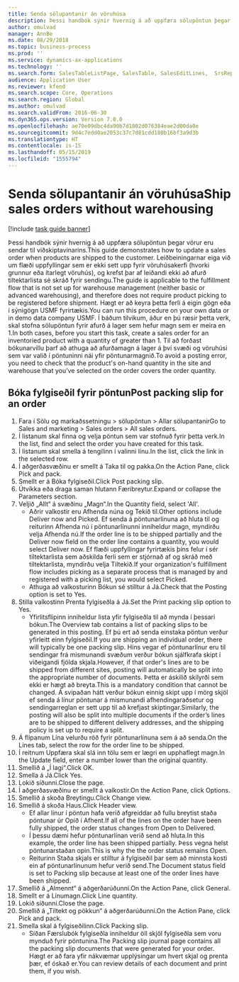 ```yaml
---
title: Senda sölupantanir án vöruhúsa
description: Þessi handbók sýnir hvernig á að uppfæra sölupöntun þegar vörur eru sendar til viðskiptavinarins.
author: omulvad
manager: AnnBe
ms.date: 08/29/2018
ms.topic: business-process
ms.prod: ''
ms.service: dynamics-ax-applications
ms.technology: ''
ms.search.form: SalesTableListPage, SalesTable, SalesEditLines,  SrsReportViewerForm, SalesTableLineQuantity, CustPackingSlipJournal
audience: Application User
ms.reviewer: kfend
ms.search.scope: Core, Operations
ms.search.region: Global
ms.author: omulvad
ms.search.validFrom: 2016-06-30
ms.dyn365.ops.version: Version 7.0.0
ms.openlocfilehash: ae70e09dbc4da90b7d1802d076384eae2d00da0e
ms.sourcegitcommit: 9d4c7edd0ae2053c37c7d81cdd180b16bf3a9d3b
ms.translationtype: HT
ms.contentlocale: is-IS
ms.lasthandoff: 05/15/2019
ms.locfileid: "1555794"
---
```

# <a name="ship-sales-orders-without-warehousing"></a><span data-ttu-id="9ddf4-103">Senda sölupantanir án vöruhúsa</span><span class="sxs-lookup"><span data-stu-id="9ddf4-103">Ship sales orders without warehousing</span></span>

[!include [task guide banner](../../includes/task-guide-banner.md)]

<span data-ttu-id="9ddf4-104">Þessi handbók sýnir hvernig á að uppfæra sölupöntun þegar vörur eru sendar til viðskiptavinarins.</span><span class="sxs-lookup"><span data-stu-id="9ddf4-104">This guide demonstrates how to update a sales order when products are shipped to the customer.</span></span> <span data-ttu-id="9ddf4-105">Leiðbeiningarnar eiga við um flæði uppfyllingar sem er ekki sett upp fyrir vöruhúsakerfi (hvorki grunnur eða ítarlegt vöruhús), og krefst þar af leiðandi ekki að afurð tiltektarlista sé skráð fyrir sendingu.</span><span class="sxs-lookup"><span data-stu-id="9ddf4-105">The guide is applicable to the fulfillment flow that is not set up for warehouse management (neither basic or advanced warehousing), and therefore does not require product picking to be registered before shipment.</span></span> <span data-ttu-id="9ddf4-106">Hægt er að keyra þetta ferli á eigin gögn eða í sýnigögn USMF fyrirtækis.</span><span class="sxs-lookup"><span data-stu-id="9ddf4-106">You can run this procedure on your own data or in demo data company USMF.</span></span> <span data-ttu-id="9ddf4-107">Í báðum tilvikum, áður en þú ræsir þetta verk, skal stofna sölupöntun fyrir afurð á lager sem hefur magn sem er meira en 1.</span><span class="sxs-lookup"><span data-stu-id="9ddf4-107">In both cases, before you start this task, create a sales order for an inventoried product with a quantity of greater than 1.</span></span> <span data-ttu-id="9ddf4-108">Til að forðast bókunarvillu þarf að athuga að afurðamagn á lager á því svæði og vöruhúsi sem var valið í pöntuninni nái yfir pöntunarmagnið.</span><span class="sxs-lookup"><span data-stu-id="9ddf4-108">To avoid a posting error, you need to check that the product's on-hand quantity in the site and warehouse that you’ve selected on the order covers the order quantity.</span></span>


## <a name="post-packing-slip-for-an-order"></a><span data-ttu-id="9ddf4-109">Bóka fylgiseðil fyrir pöntun</span><span class="sxs-lookup"><span data-stu-id="9ddf4-109">Post packing slip for an order</span></span>
1. <span data-ttu-id="9ddf4-110">Fara í Sölu og markaðssetningu > sölupöntun > Allar sölupantanir</span><span class="sxs-lookup"><span data-stu-id="9ddf4-110">Go to Sales and marketing > Sales orders > All sales orders.</span></span>
2. <span data-ttu-id="9ddf4-111">Í listanum skal finna og velja pöntun sem var stofnuð fyrir þetta verk.</span><span class="sxs-lookup"><span data-stu-id="9ddf4-111">In the list, find and select the order you have created for this task.</span></span>
3. <span data-ttu-id="9ddf4-112">Í listanum skal smella á tengilinn í valinni línu.</span><span class="sxs-lookup"><span data-stu-id="9ddf4-112">In the list, click the link in the selected row.</span></span>
4. <span data-ttu-id="9ddf4-113">Í aðgerðasvæðinu er smellt á Taka til og pakka.</span><span class="sxs-lookup"><span data-stu-id="9ddf4-113">On the Action Pane, click Pick and pack.</span></span>
5. <span data-ttu-id="9ddf4-114">Smellt er á Bóka fylgiseðil.</span><span class="sxs-lookup"><span data-stu-id="9ddf4-114">Click Post packing slip.</span></span>
6. <span data-ttu-id="9ddf4-115">Útvíkka eða draga saman hlutann Færibreytur.</span><span class="sxs-lookup"><span data-stu-id="9ddf4-115">Expand or collapse the Parameters section.</span></span>
7. <span data-ttu-id="9ddf4-116">Veljið „Allt“ á svæðinu „Magn“.</span><span class="sxs-lookup"><span data-stu-id="9ddf4-116">In the Quantity field, select 'All'.</span></span>
    * <span data-ttu-id="9ddf4-117">Aðrir valkostir eru Afhenda núna og Tekið til.</span><span class="sxs-lookup"><span data-stu-id="9ddf4-117">Other options include Deliver now and Picked.</span></span> <span data-ttu-id="9ddf4-118">Ef senda á pöntunarlínuna að hluta til og reiturinn Afhenda nú í pöntunarlínunni inniheldur magn, myndirðu velja Afhenda nú.</span><span class="sxs-lookup"><span data-stu-id="9ddf4-118">If the order line is to be shipped partially and the Deliver now field on the order line contains a quantity, you would select Deliver now.</span></span> <span data-ttu-id="9ddf4-119">Ef flæði uppfyllingar fyrirtækis þíns felur í sér tiltektarlista sem aðskilda ferli sem er stjórnað af og skráð með tiltektarlista, myndirðu velja Tiltekið.</span><span class="sxs-lookup"><span data-stu-id="9ddf4-119">If your organization's fulfillment flow includes picking as a separate process that is managed by and registered with a picking list, you would select Picked.</span></span>  
    * <span data-ttu-id="9ddf4-120">Athuga að valkosturinn Bókun sé stilltur á Já.</span><span class="sxs-lookup"><span data-stu-id="9ddf4-120">Check that the Posting option is set to Yes.</span></span>  
8. <span data-ttu-id="9ddf4-121">Stilla valkostinn Prenta fylgiseðla á Já.</span><span class="sxs-lookup"><span data-stu-id="9ddf4-121">Set the Print packing slip option to Yes.</span></span>
    * <span data-ttu-id="9ddf4-122">Yfirlitsflipinn inniheldur lista yfir fylgiseðla til að mynda í þessari bókun.</span><span class="sxs-lookup"><span data-stu-id="9ddf4-122">The Overview tab contains a list of packing slips to be generated in this posting.</span></span> <span data-ttu-id="9ddf4-123">Ef þú ert að senda einstaka pöntun verður yfirleitt einn fylgiseðil.</span><span class="sxs-lookup"><span data-stu-id="9ddf4-123">If you are shipping an individual order, there will typically be one packing slip.</span></span> <span data-ttu-id="9ddf4-124">Hins vegar ef pöntunarlínur eru til sendingar frá mismunandi svæðum verður bókun sjálfkrafa skipt í viðeigandi fjölda skjala.</span><span class="sxs-lookup"><span data-stu-id="9ddf4-124">However, if that order's lines are to be shipped from different sites, posting will automatically be split into the appropriate number of documents.</span></span> <span data-ttu-id="9ddf4-125">Þetta er áskilið skilyrði sem ekki er hægt að breyta.</span><span class="sxs-lookup"><span data-stu-id="9ddf4-125">This is a mandatory condition that cannot be changed.</span></span> <span data-ttu-id="9ddf4-126">Á svipaðan hátt verður bókun einnig skipt upp í mörg skjöl ef senda á línur pöntunar á mismunandi afhendingaraðsetur og sendingarreglan er sett upp til að krefjast skiptingar.</span><span class="sxs-lookup"><span data-stu-id="9ddf4-126">Similarly, the posting will also be split into multiple documents if the order’s lines are to be shipped to different delivery addresses, and the shipping policy is set up to require a split.</span></span>  
9. <span data-ttu-id="9ddf4-127">Á flipanum Lína velurðu röð fyrir pöntunarlínuna sem á að senda.</span><span class="sxs-lookup"><span data-stu-id="9ddf4-127">On the Lines tab, select the row for the order line to be shipped.</span></span>
10. <span data-ttu-id="9ddf4-128">Í reitnum Uppfæra skal slá inn tölu sem er lægri en upphaflegt magn.</span><span class="sxs-lookup"><span data-stu-id="9ddf4-128">In the Update field, enter a number lower than the original quantity.</span></span>
11. <span data-ttu-id="9ddf4-129">Smellið á „Í lagi“.</span><span class="sxs-lookup"><span data-stu-id="9ddf4-129">Click OK.</span></span>
12. <span data-ttu-id="9ddf4-130">Smella á Já.</span><span class="sxs-lookup"><span data-stu-id="9ddf4-130">Click Yes.</span></span>
13. <span data-ttu-id="9ddf4-131">Lokið síðunni.</span><span class="sxs-lookup"><span data-stu-id="9ddf4-131">Close the page.</span></span>
14. <span data-ttu-id="9ddf4-132">Í aðgerðasvæðinu er smellt á valkostir.</span><span class="sxs-lookup"><span data-stu-id="9ddf4-132">On the Action Pane, click Options.</span></span>
15. <span data-ttu-id="9ddf4-133">Smellið á skoða Breytingu.</span><span class="sxs-lookup"><span data-stu-id="9ddf4-133">Click Change view.</span></span>
16. <span data-ttu-id="9ddf4-134">Smellið á skoða Haus.</span><span class="sxs-lookup"><span data-stu-id="9ddf4-134">Click Header view.</span></span>
    * <span data-ttu-id="9ddf4-135">Ef allar línur í pöntun hafa verið afgreiddar að fullu breytist staða pöntunar úr Opið í Afhent.</span><span class="sxs-lookup"><span data-stu-id="9ddf4-135">If all of the lines on the order have been fully shipped, the order status changes from Open to Delivered.</span></span>  
    * <span data-ttu-id="9ddf4-136">Í þessu dæmi hefur pöntunarlínan verið send að hluta.</span><span class="sxs-lookup"><span data-stu-id="9ddf4-136">In this example, the order line has been shipped partially.</span></span> <span data-ttu-id="9ddf4-137">Þess vegna helst pöntunarstaðan opin.</span><span class="sxs-lookup"><span data-stu-id="9ddf4-137">This is why the the order status remains Open.</span></span>     
    * <span data-ttu-id="9ddf4-138">Reiturinn Staða skjals er stilltur á fylgiseðil þar sem að minnsta kosti ein af pöntunarlínunum hefur verið send.</span><span class="sxs-lookup"><span data-stu-id="9ddf4-138">The Document status field is set to Packing slip because at least one of the order lines have been shipped.</span></span>  
17. <span data-ttu-id="9ddf4-139">Smellið á „Almennt“ á aðgerðarúðunni.</span><span class="sxs-lookup"><span data-stu-id="9ddf4-139">On the Action Pane, click General.</span></span>
18. <span data-ttu-id="9ddf4-140">Smellt er á Línumagn.</span><span class="sxs-lookup"><span data-stu-id="9ddf4-140">Click Line quantity.</span></span>
19. <span data-ttu-id="9ddf4-141">Lokið síðunni.</span><span class="sxs-lookup"><span data-stu-id="9ddf4-141">Close the page.</span></span>
20. <span data-ttu-id="9ddf4-142">Smellið á „Tiltekt og pökkun“ á aðgerðarúðunni.</span><span class="sxs-lookup"><span data-stu-id="9ddf4-142">On the Action Pane, click Pick and pack.</span></span>
21. <span data-ttu-id="9ddf4-143">Smella skal á fylgiseðilinn.</span><span class="sxs-lookup"><span data-stu-id="9ddf4-143">Click Packing slip.</span></span>
    * <span data-ttu-id="9ddf4-144">Síðan Færslubók fylgiseðla inniheldur öll skjöl fylgiseðla sem voru mynduð fyrir pöntunina.</span><span class="sxs-lookup"><span data-stu-id="9ddf4-144">The Packing slip journal page contains all the packing slip documents that were generated for your order.</span></span> <span data-ttu-id="9ddf4-145">Hægt er að fara yfir nákvæmar upplýsingar um hvert skjal og prenta þær, ef óskað er.</span><span class="sxs-lookup"><span data-stu-id="9ddf4-145">You can review details of each document and print them, if you wish.</span></span>  

